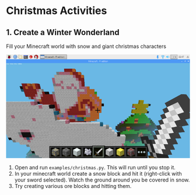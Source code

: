 # Christmas Activities

## 1. Create a Winter Wonderland

Fill your Minecraft world with snow and giant christmas characters

![WinterWonderland](../images/screenshots/winter_wonderland.png)

1. Open and run `examples/christmas.py`. This will run until you stop it.
2. In your minecraft world create a snow block and hit it (right-click with your sword selected). Watch the ground around you be covered in snow.
3. Try creating various ore blocks and hitting them.

